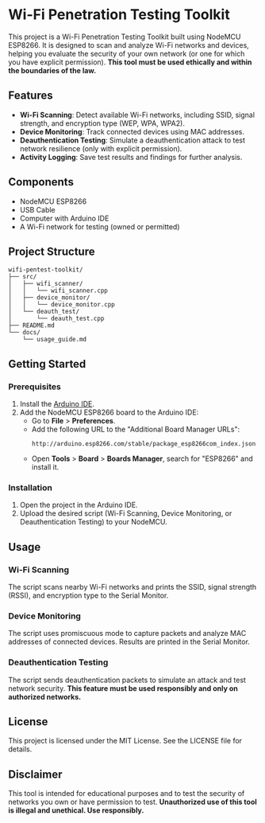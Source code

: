 # Wi-Fi Penetration Testing Toolkit

This project is a Wi-Fi Penetration Testing Toolkit built using NodeMCU ESP8266. It is designed to scan and analyze Wi-Fi networks and devices, helping you evaluate the security of your own network (or one for which you have explicit permission). **This tool must be used ethically and within the boundaries of the law.**

## Features

- **Wi-Fi Scanning**: Detect available Wi-Fi networks, including SSID, signal strength, and encryption type (WEP, WPA, WPA2).
- **Device Monitoring**: Track connected devices using MAC addresses.
- **Deauthentication Testing**: Simulate a deauthentication attack to test network resilience (only with explicit permission).
- **Activity Logging**: Save test results and findings for further analysis.

## Components

- NodeMCU ESP8266
- USB Cable
- Computer with Arduino IDE
- A Wi-Fi network for testing (owned or permitted)

## Project Structure

```
wifi-pentest-toolkit/
├── src/
│   ├── wifi_scanner/
│   │   └── wifi_scanner.cpp
│   ├── device_monitor/
│   │   └── device_monitor.cpp
│   └── deauth_test/
│       └── deauth_test.cpp
├── README.md
└── docs/
    └── usage_guide.md
```

## Getting Started

### Prerequisites

1. Install the [Arduino IDE](https://www.arduino.cc/en/software).
2. Add the NodeMCU ESP8266 board to the Arduino IDE:
   - Go to **File** > **Preferences**.
   - Add the following URL to the "Additional Board Manager URLs":
     ```
     http://arduino.esp8266.com/stable/package_esp8266com_index.json
     ```
   - Open **Tools** > **Board** > **Boards Manager**, search for "ESP8266" and install it.

### Installation

1. Open the project in the Arduino IDE.
2. Upload the desired script (Wi-Fi Scanning, Device Monitoring, or Deauthentication Testing) to your NodeMCU.

## Usage

### Wi-Fi Scanning

The script scans nearby Wi-Fi networks and prints the SSID, signal strength (RSSI), and encryption type to the Serial Monitor.

### Device Monitoring

The script uses promiscuous mode to capture packets and analyze MAC addresses of connected devices. Results are printed in the Serial Monitor.

### Deauthentication Testing

The script sends deauthentication packets to simulate an attack and test network security. **This feature must be used responsibly and only on authorized networks.**

## License

This project is licensed under the MIT License. See the LICENSE file for details.

## Disclaimer

This tool is intended for educational purposes and to test the security of networks you own or have permission to test. **Unauthorized use of this tool is illegal and unethical. Use responsibly.**
